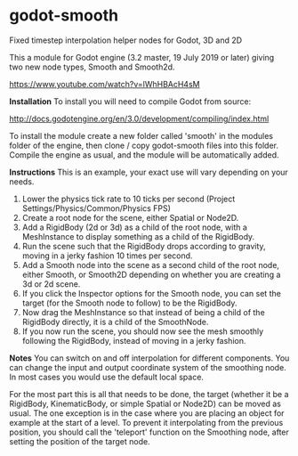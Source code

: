 # godot-smooth
Fixed timestep interpolation helper nodes for Godot, 3D and 2D

This a module for Godot engine (3.2 master, 19 July 2019 or later) giving two new node types, Smooth and Smooth2d.

https://www.youtube.com/watch?v=lWhHBAcH4sM

**Installation**
To install you will need to compile Godot from source:

http://docs.godotengine.org/en/3.0/development/compiling/index.html

To install the module create a new folder called 'smooth' in the modules folder of the engine, then clone / copy godot-smooth files into this folder. Compile the engine as usual, and the module will be automatically added.


**Instructions**
This is an example, your exact use will vary depending on your needs.

1. Lower the physics tick rate to 10 ticks per second (Project Settings/Physics/Common/Physics FPS)
2. Create a root node for the scene, either Spatial or Node2D.
3. Add a RigidBody (2d or 3d) as a child of the root node, with a MeshInstance to display something as a child of the RigidBody.
4. Run the scene such that the RigidBody drops according to gravity, moving in a jerky fashion 10 times per second.
5. Add a Smooth node into the scene as a second child of the root node, either Smooth, or Smooth2D depending on whether you are creating a 3d or 2d scene.
6. If you click the Inspector options for the Smooth node, you can set the target (for the Smooth node to follow) to be the RigidBody.
7. Now drag the MeshInstance so that instead of being a child of the RigidBody directly, it is a child of the SmoothNode.
8. If you now run the scene, you should now see the mesh smoothly following the RigidBody, instead of moving in a jerky fashion.

**Notes**
You can switch on and off interpolation for different components. You can change the input and output coordinate system of the smoothing node. In most cases you would use the default local space.

For the most part this is all that needs to be done, the target (whether it be a RigidBody, KinematicBody, or simple Spatial or Node2D) can be moved as usual. The one exception is in the case where you are placing an object for example at the start of a level. To prevent it interpolating from the previous position, you should call the 'teleport' function on the Smoothing node, after setting the position of the target node.
